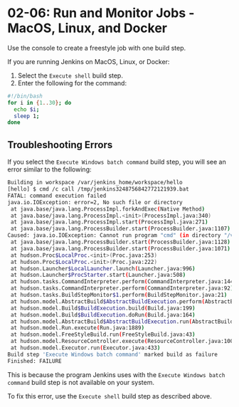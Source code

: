 # 02-06: Run and Monitor Jobs - MacOS, Linux, and Docker

Use the console to create a freestyle job with one build step.

If you are running Jenkins on MacOS, Linux, or Docker:

1. Select the `Execute shell` build step.
2. Enter the following for the command:

```bash
#!/bin/bash
for i in {1..30}; do
  echo $i;
  sleep 1;
done
```

## Troubleshooting Errors

If you select the `Execute Windows batch command` build step, you will see an error similar to the following:

```bash
Building in workspace /var/jenkins_home/workspace/hello
[hello] $ cmd /c call /tmp/jenkins3248756842772121939.bat
FATAL: command execution failed
java.io.IOException: error=2, No such file or directory
 at java.base/java.lang.ProcessImpl.forkAndExec(Native Method)
 at java.base/java.lang.ProcessImpl.<init>(ProcessImpl.java:340)
 at java.base/java.lang.ProcessImpl.start(ProcessImpl.java:271)
 at java.base/java.lang.ProcessBuilder.start(ProcessBuilder.java:1107)
Caused: java.io.IOException: Cannot run program "cmd" (in directory "/var/jenkins_home/workspace/hello"): error=2, No such file or directory
 at java.base/java.lang.ProcessBuilder.start(ProcessBuilder.java:1128)
 at java.base/java.lang.ProcessBuilder.start(ProcessBuilder.java:1071)
 at hudson.Proc$LocalProc.<init>(Proc.java:253)
 at hudson.Proc$LocalProc.<init>(Proc.java:222)
 at hudson.Launcher$LocalLauncher.launch(Launcher.java:996)
 at hudson.Launcher$ProcStarter.start(Launcher.java:508)
 at hudson.tasks.CommandInterpreter.perform(CommandInterpreter.java:144)
 at hudson.tasks.CommandInterpreter.perform(CommandInterpreter.java:92)
 at hudson.tasks.BuildStepMonitor$1.perform(BuildStepMonitor.java:21)
 at hudson.model.AbstractBuild$AbstractBuildExecution.perform(AbstractBuild.java:808)
 at hudson.model.Build$BuildExecution.build(Build.java:199)
 at hudson.model.Build$BuildExecution.doRun(Build.java:164)
 at hudson.model.AbstractBuild$AbstractBuildExecution.run(AbstractBuild.java:516)
 at hudson.model.Run.execute(Run.java:1889)
 at hudson.model.FreeStyleBuild.run(FreeStyleBuild.java:43)
 at hudson.model.ResourceController.execute(ResourceController.java:100)
 at hudson.model.Executor.run(Executor.java:433)
Build step 'Execute Windows batch command' marked build as failure
Finished: FAILURE
```

This is because the program Jenkins uses with the `Execute Windows batch command` build step is not available on your system.

To fix this error, use the `Execute shell` build step as described above.

